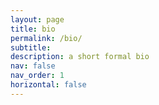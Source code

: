 ```yaml
---
layout: page
title: bio
permalink: /bio/
subtitle: 
description: a short formal bio
nav: false
nav_order: 1
horizontal: false
---
```


